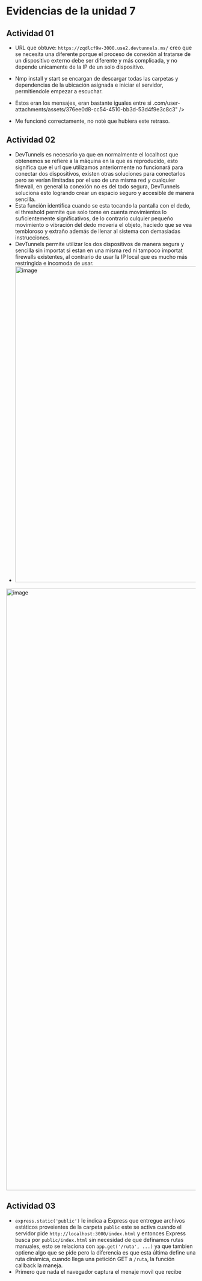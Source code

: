 
# Evidencias de la unidad 7

## Actividad 01
- URL que obtuve: ``https://zqdlcf9w-3000.use2.devtunnels.ms/`` creo que se necesita una diferente porque el proceso de conexión al tratarse de un dispositivo externo debe ser diferente y más complicada, y no depende unicamente de la IP de un solo dispositivo.
- Nmp install y start se encargan de descargar todas las carpetas y dependencias de la ubicación asignada e iniciar el servidor, permitiendole empezar a escuchar.
- Estos eran los mensajes, eran bastante iguales entre si .com/user-attachments/assets/376ee0d8-cc54-4510-bb3d-53d4f9e3c8c3" />

- Me funcionó correctamente, no noté que hubiera este retraso.

## Actividad 02
- DevTunnels es necesario ya que en normalmente el localhost que obtenemos se refiere a la máquina en la que es reproducido, esto significa que el url que utilizamos anteriormente no funcionará para conectar dos dispositivos, existen otras soluciones para conectarlos pero se verían limitadas por el uso de una misma red y cualquier firewall, en general la conexión no es del todo segura, DevTunnels soluciona esto logrando crear un espacio seguro y accesible de manera sencilla.
- Esta función identifica cuando se esta tocando la pantalla con el dedo, el threshold permite que solo tome en cuenta movimientos lo suficientemente significativos, de lo contrario culquier pequeño movimiento o vibración del dedo moveria el objeto, haciedo que se vea tembloroso y extraño además de llenar al sistema con demasiadas instrucciones.
- DevTunnels permite utilizar los dos dispositivos de manera segura y sencilla sin importat si estan en una misma red ni tampoco importat firewalls existentes, al contrario de usar la IP local que es mucho más restringida e incomoda de usar.
- <img width="1310" height="840" alt="image" src="https://github.com/user-attachments/assets/53080d04-c148-46db-b61f-9ac9fb5346eb" />

<img width="742" height="1600" alt="image" src="https://github.com/user-attachments/assets/2c3e011a-511a-4b96-89ec-cb0ba4be13ef" />

## Actividad 03
- ``express.static('public')`` le indica a Express que entregue archivos estáticos proveientes de la carpeta ``public`` este se activa cuando el servidor pide ``http://localhost:3000/index.html``  y entonces Express busca por ``public/index.html`` sin necesidad de que definamos rutas manuales, esto se relaciona con ``app.get('/ruta', ...)`` ya que tambien optiene algo que se pide pero la diferencia es que esta última define una ruta dinámica, cuando llega una petición GET a ``/ruta``, la función callback la maneja.
- Primero que nada el navegador captura el menaje movil que recibe
